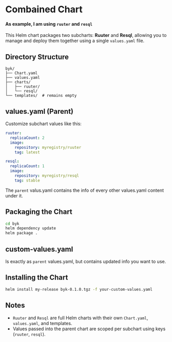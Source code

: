 # Combained Chart

#### As example, I am using `ruuter` and `resql`

This Helm chart packages two subcharts: **Ruuter** and **Resql**, allowing you to manage and deploy them together using a single `values.yaml` file.

## Directory Structure

```
byk/
├── Chart.yaml
├── values.yaml
├── charts/
│   ├── ruuter/
│   └── resql/
└── templates/  # remains empty
```

## values.yaml (Parent)

Customize subchart values like this:

```yaml
ruuter:
  replicaCount: 2
  image:
    repository: myregistry/ruuter
    tag: latest

resql:
  replicaCount: 1
  image:
    repository: myregistry/resql
    tag: stable
```

The `parent` valus.yaml contains the info of every other values.yaml content under it.

## Packaging the Chart

```bash
cd byk
helm dependency update
helm package .
```
## custom-values.yaml
Is exactly as `parent` values.yaml, but contains updated info you want to use.

## Installing the Chart

```bash
helm install my-release byk-0.1.0.tgz -f your-custom-values.yaml
```

## Notes

- `Ruuter` and `Resql` are full Helm charts with their own `Chart.yaml`, `values.yaml`, and templates.
- Values passed into the parent chart are scoped per subchart using keys (`ruuter`, `resql`).
